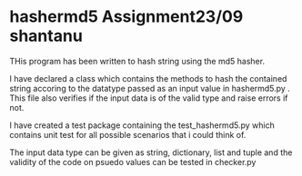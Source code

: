 # hashermd5 Assignment23/09 shantanu

THis program has been written to hash string using the md5 hasher.

I have declared a class which contains the methods to hash the contained string accoring to the datatype passed as an input value in hashermd5.py . This file also verifies if the input data is of the valid type and raise errors if not. 

I have created a test package containing the test_hashermd5.py which contains unit test for all possible scenarios that i could think of. 

The input data type can be given as string, dictionary, list and tuple and the validity of the code on psuedo values can be tested in checker.py


